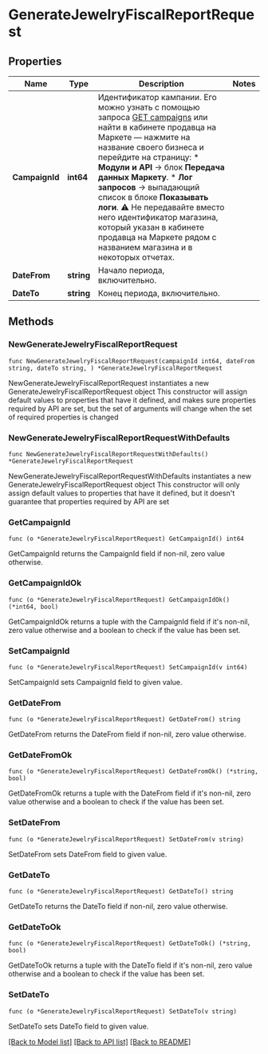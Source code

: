 # GenerateJewelryFiscalReportRequest

## Properties

Name | Type | Description | Notes
------------ | ------------- | ------------- | -------------
**CampaignId** | **int64** | Идентификатор кампании.  Его можно узнать с помощью запроса [GET campaigns](../../reference/campaigns/getCampaigns.md) или найти в кабинете продавца на Маркете — нажмите на название своего бизнеса и перейдите на страницу:    * **Модули и API** → блок **Передача данных Маркету**.   * **Лог запросов** → выпадающий список в блоке **Показывать логи**.  ⚠️ Не передавайте вместо него идентификатор магазина, который указан в кабинете продавца на Маркете рядом с названием магазина и в некоторых отчетах.  | 
**DateFrom** | **string** | Начало периода, включительно. | 
**DateTo** | **string** | Конец периода, включительно. | 

## Methods

### NewGenerateJewelryFiscalReportRequest

`func NewGenerateJewelryFiscalReportRequest(campaignId int64, dateFrom string, dateTo string, ) *GenerateJewelryFiscalReportRequest`

NewGenerateJewelryFiscalReportRequest instantiates a new GenerateJewelryFiscalReportRequest object
This constructor will assign default values to properties that have it defined,
and makes sure properties required by API are set, but the set of arguments
will change when the set of required properties is changed

### NewGenerateJewelryFiscalReportRequestWithDefaults

`func NewGenerateJewelryFiscalReportRequestWithDefaults() *GenerateJewelryFiscalReportRequest`

NewGenerateJewelryFiscalReportRequestWithDefaults instantiates a new GenerateJewelryFiscalReportRequest object
This constructor will only assign default values to properties that have it defined,
but it doesn't guarantee that properties required by API are set

### GetCampaignId

`func (o *GenerateJewelryFiscalReportRequest) GetCampaignId() int64`

GetCampaignId returns the CampaignId field if non-nil, zero value otherwise.

### GetCampaignIdOk

`func (o *GenerateJewelryFiscalReportRequest) GetCampaignIdOk() (*int64, bool)`

GetCampaignIdOk returns a tuple with the CampaignId field if it's non-nil, zero value otherwise
and a boolean to check if the value has been set.

### SetCampaignId

`func (o *GenerateJewelryFiscalReportRequest) SetCampaignId(v int64)`

SetCampaignId sets CampaignId field to given value.


### GetDateFrom

`func (o *GenerateJewelryFiscalReportRequest) GetDateFrom() string`

GetDateFrom returns the DateFrom field if non-nil, zero value otherwise.

### GetDateFromOk

`func (o *GenerateJewelryFiscalReportRequest) GetDateFromOk() (*string, bool)`

GetDateFromOk returns a tuple with the DateFrom field if it's non-nil, zero value otherwise
and a boolean to check if the value has been set.

### SetDateFrom

`func (o *GenerateJewelryFiscalReportRequest) SetDateFrom(v string)`

SetDateFrom sets DateFrom field to given value.


### GetDateTo

`func (o *GenerateJewelryFiscalReportRequest) GetDateTo() string`

GetDateTo returns the DateTo field if non-nil, zero value otherwise.

### GetDateToOk

`func (o *GenerateJewelryFiscalReportRequest) GetDateToOk() (*string, bool)`

GetDateToOk returns a tuple with the DateTo field if it's non-nil, zero value otherwise
and a boolean to check if the value has been set.

### SetDateTo

`func (o *GenerateJewelryFiscalReportRequest) SetDateTo(v string)`

SetDateTo sets DateTo field to given value.



[[Back to Model list]](../README.md#documentation-for-models) [[Back to API list]](../README.md#documentation-for-api-endpoints) [[Back to README]](../README.md)


